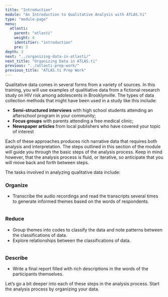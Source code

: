 ```yaml
---
title: "Introduction"
module: "An Introduction to Qualitative Analysis with ATLAS.ti"
type: "module-page"
menu:
  atlasti:
    parent: "atlasti"
    weight: 4
    identifier: "introduction"
    pre: 3
depth: 3
next: "../organizing-data-in-atlasti/"
next_title: "Organizing Data in ATLAS.ti"
previous: "../atlasti-prep-work/"
previous_title: "ATLAS.ti Prep Work"
---
```


Qualitative data comes in several forms from a variety of sources. In this training, you will use examples of qualitiative data from a fictional research study on HIV risk among adolescents in Brooklynville. The types of data collection methods that might have been used in a study like this include:

* __Semi-structured interviews__ with high school students attending an afterschool program in your community;
* __Focus groups__ with parents attending a free medical clinic; 
* __Newspaper articles__ from local publishers who have covered your topic of interest

Each of these approaches produces rich narrative data that requires both analysis and interpretation. The steps outlined in this section of the module will guide you through the basic steps of the analysis process. Keep in mind however, that the analysis process is fluid, or iterative, so anticipate that you will move back and forth between steps. 

The tasks involved in analyzing qualitative data include:

<div class="row part3-introduction">
    <div class="col-12 col-md-3" id="col-1">
        <h3>Organize</h3>
        <ul>
            <li>Transcribe the audio recordings and read the transcripts several times to generate informed themes based on the words of respondents.</li>
        </ul>
    </div>
    <div class="col-12 col-md-1 direction-arrow">
        <img src="/img/assets/arrow-green.png" alt="" class="img-fluid">
    </div>
    <div class="col-12 col-md-3" id="col-2">
        <h3>Reduce</h3>
        <ul>
            <li>Group themes into codes to classify the data and note patterns between the classifications of data.</li>
            <li>Explore relationships between the classifications of data.</li>
        </ul>
    </div>
    <div class="col-12 col-md-1 direction-arrow">
        <img src="/img/assets/arrow-orange.png" alt="" class="img-fluid">
    </div>
    <div class="col-12 col-md-3" id="col-3">
        <h3>Describe</h3>
        <ul>
            <li>Write a final report filled with rich descriptions in the words of the participants themselves.</li>
        </ul>
    </div>
</div>

Let’s go a bit deeper into each of these steps in the analysis process. Start the analysis process by organizing your data.